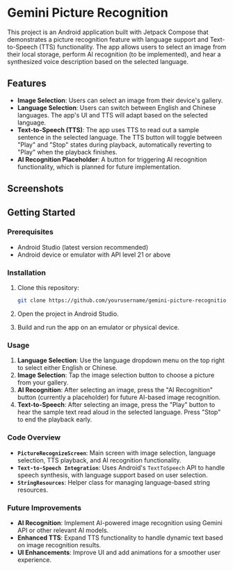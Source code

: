 # Gemini Picture Recognition

This project is an Android application built with Jetpack Compose that demonstrates a picture recognition feature with language support and Text-to-Speech (TTS) functionality. The app allows users to select an image from their local storage, perform AI recognition (to be implemented), and hear a synthesized voice description based on the selected language.

## Features

- **Image Selection**: Users can select an image from their device's gallery.
- **Language Selection**: Users can switch between English and Chinese languages. The app's UI and TTS will adapt based on the selected language.
- **Text-to-Speech (TTS)**: The app uses TTS to read out a sample sentence in the selected language. The TTS button will toggle between "Play" and "Stop" states during playback, automatically reverting to "Play" when the playback finishes.
- **AI Recognition Placeholder**: A button for triggering AI recognition functionality, which is planned for future implementation.

## Screenshots

## Getting Started

### Prerequisites

- Android Studio (latest version recommended)
- Android device or emulator with API level 21 or above

### Installation

1. Clone this repository:

    ```bash
    git clone https://github.com/yourusername/gemini-picture-recognition.git
    
    ```

2. Open the project in Android Studio.
3. Build and run the app on an emulator or physical device.

### Usage

1. **Language Selection**: Use the language dropdown menu on the top right to select either English or Chinese.
2. **Image Selection**: Tap the image selection button to choose a picture from your gallery.
3. **AI Recognition**: After selecting an image, press the "AI Recognition" button (currently a placeholder) for future AI-based image recognition.
4. **Text-to-Speech**: After selecting an image, press the "Play" button to hear the sample text read aloud in the selected language. Press "Stop" to end the playback early.

### Code Overview

- **`PictureRecognizeScreen`**: Main screen with image selection, language selection, TTS playback, and AI recognition functionality.
- **`Text-to-Speech Integration`**: Uses Android's `TextToSpeech` API to handle speech synthesis, with language support based on user selection.
- **`StringResources`**: Helper class for managing language-based string resources.

### Future Improvements

- **AI Recognition**: Implement AI-powered image recognition using Gemini API or other relevant AI models.
- **Enhanced TTS**: Expand TTS functionality to handle dynamic text based on image recognition results.
- **UI Enhancements**: Improve UI and add animations for a smoother user experience.
